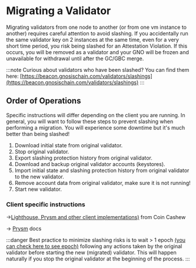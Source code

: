 ---
---

# Migrating a Validator

Migrating validators from one node to another (or from one vm instance to another) requires careful attention to avoid slashing. If you accidentally run the same validator key on 2 instances at the same time, even for a very short time period, you risk being slashed for an Attestation Violation. If this occurs, you will be removed as a validator and your GNO will be frozen and unavailable for withdrawal until after the GC/GBC merge.

:::note
Curious about validators who have been slashed? You can find them here: [https://beacon.gnosischain.com/validators/slashings](https://beacon.gnosischain.com/validators/slashings)
:::

## Order of Operations

Specific instructions will differ depending on the client you are running. In general, you will want to follow these steps to prevent slashing when performing a migration. You will experience some downtime but it's much better than being slashed!

1. Download initial state from original validator.
2. Stop original validator.
3. Export slashing protection history from original validator.
4. Download and backup original validator accounts (keystores).
5. Import initial state and slashing protection history from original validator to the new validator.
6. Remove account data from original validator, make sure it is not running!
7. Start new validator.

### Client specific instructions

\->[Lighthouse, Prysm and other client implementations)](https://www.coincashew.com/coins/overview-eth/guide-or-how-to-setup-a-validator-on-eth2-mainnet/part-iii-tips/switching-migrating-consensus-client) from Coin Cashew

\-> [Prysm](https://docs.prylabs.network/docs/advanced/migrating-keys/) docs

:::danger
Best practice to minimize slashing risks is to wait > 1 epoch [(you can check here to see epoch)](https://beacon.gnosischain.com/epochs) following any actions taken by the original validator before starting the new (migrated) validator. This will happen naturally if you stop the original validator at the beginning of the process.
:::
